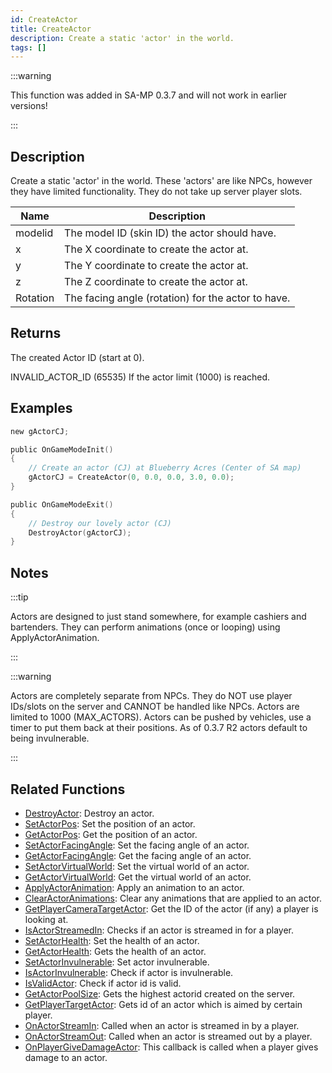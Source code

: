 ```yaml
---
id: CreateActor
title: CreateActor
description: Create a static 'actor' in the world.
tags: []
---
```


:::warning

This function was added in SA-MP 0.3.7 and will not work in earlier versions!

:::

## Description

Create a static 'actor' in the world. These 'actors' are like NPCs, however they have limited functionality. They do not take up server player slots.

| Name     | Description                                        |
| -------- | -------------------------------------------------- |
| modelid  | The model ID (skin ID) the actor should have.      |
| x        | The X coordinate to create the actor at.           |
| y        | The Y coordinate to create the actor at.           |
| z        | The Z coordinate to create the actor at.           |
| Rotation | The facing angle (rotation) for the actor to have. |

## Returns

The created Actor ID (start at 0).

INVALID_ACTOR_ID (65535) If the actor limit (1000) is reached.

## Examples

```c
new gActorCJ;

public OnGameModeInit()
{
    // Create an actor (CJ) at Blueberry Acres (Center of SA map)
    gActorCJ = CreateActor(0, 0.0, 0.0, 3.0, 0.0);
}

public OnGameModeExit()
{
    // Destroy our lovely actor (CJ)
    DestroyActor(gActorCJ);
}
```

## Notes

:::tip

Actors are designed to just stand somewhere, for example cashiers and bartenders. They can perform animations (once or looping) using ApplyActorAnimation.

:::

:::warning

Actors are completely separate from NPCs. They do NOT use player IDs/slots on the server and CANNOT be handled like NPCs. Actors are limited to 1000 (MAX_ACTORS). Actors can be pushed by vehicles, use a timer to put them back at their positions. As of 0.3.7 R2 actors default to being invulnerable.

:::

## Related Functions

- [DestroyActor](DestroyActor.md): Destroy an actor.
- [SetActorPos](SetActorPos.md): Set the position of an actor.
- [GetActorPos](GetActorPos.md): Get the position of an actor.
- [SetActorFacingAngle](SetActorFacingAngle.md): Set the facing angle of an actor.
- [GetActorFacingAngle](GetActorFacingAngle.md): Get the facing angle of an actor.
- [SetActorVirtualWorld](SetActorVirtualWorld.md): Set the virtual world of an actor.
- [GetActorVirtualWorld](GetActorVirtualWorld.md): Get the virtual world of an actor.
- [ApplyActorAnimation](ApplyActorAnimation.md): Apply an animation to an actor.
- [ClearActorAnimations](ClearActorAnimations.md): Clear any animations that are applied to an actor.
- [GetPlayerCameraTargetActor](GetPlayerCameraTargetActor.md): Get the ID of the actor (if any) a player is looking at.
- [IsActorStreamedIn](IsActorStreamedIn.md): Checks if an actor is streamed in for a player.
- [SetActorHealth](SetActorHealth.md): Set the health of an actor.
- [GetActorHealth](GetActorHealth.md): Gets the health of an actor.
- [SetActorInvulnerable](SetActorInvulnerable.md): Set actor invulnerable.
- [IsActorInvulnerable](IsActorInvulnerable.md): Check if actor is invulnerable.
- [IsValidActor](IsValidActor.md): Check if actor id is valid.
- [GetActorPoolSize](GetActorPoolSize.md): Gets the highest actorid created on the server.
- [GetPlayerTargetActor](GetPlayerTargetActor.md): Gets id of an actor which is aimed by certain player.
- [OnActorStreamIn](../callbacks/OnActorStreamIn.md): Called when an actor is streamed in by a player.
- [OnActorStreamOut](../callbacks/OnActorStreamOut.md): Called when an actor is streamed out by a player.
- [OnPlayerGiveDamageActor](../callbacks/OnPlayerGiveDamageActor.md): This callback is called when a player gives damage to an actor.

